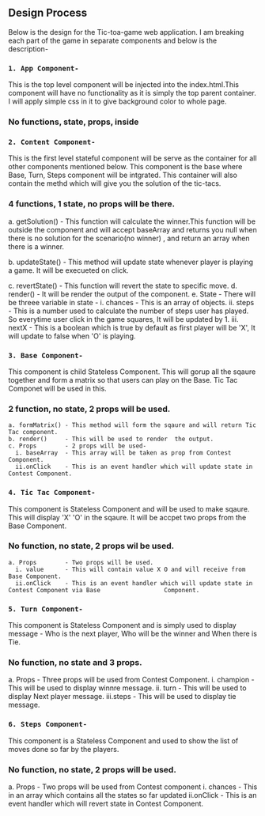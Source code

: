 ## Design Process

Below is the design for the Tic-toa-game web application. I am breaking each part of the game in separate components and below is the description-

### `1. App Component-`
   This is the top level component will be injected into the index.html.This component will have no functionality as it is simply the top parent container. I will apply simple css in it to give background color to whole page.

   ### No functions, state, props, inside

### `2. Content Component-`
   This is the first level stateful component will be serve as the container for all other components mentioned below. This component is the base where Base, Turn, Steps component will be intgrated.
   This container will also contain the methd which will give you the solution of the tic-tacs.
 
   ### 4 functions, 1 state, no props will be there.

   a. getSolution() - This function will calculate the winner.This function will be outside the component and will accept baseArray and returns you null when there is no solution for the scenario(no winner) , and return an array when there is a winner.

   b. updateState() - This method will update state whenever player is playing a game. It will be execueted on click.

   c. revertState() - This function will revert the state to specific move.
   d. render()      - It will be render the output of the component.
   e. State         - There will be threee variable in state -
     i.  chances    - This is an array of objects.
     ii. steps      - This is a number used to calculate the number of steps user has played. So                       everytime user click in the game squares, It will be updated by 1.
     iii. nextX     - This is a boolean which is true by default as first player will be 'X', It will                  update to false when 'O' is playing.

### `3. Base Component-` 
   This component is child Stateless Component. This will gorup all the sqaure together and form a matrix so that users can play on the Base. Tic Tac Componet will be used in this.
   
   ### 2 function, no state, 2 props will be used.
   
    a. formMatrix() - This method will form the sqaure and will return Tic Tac component.
    b. render()     - This will be used to render  the output.
    c. Props        - 2 props will be used-
      i. baseArray  - This array will be taken as prop from Contest Component.
      ii.onClick    - This is an event handler which will update state in Contest Component.

### `4. Tic Tac Component-`
   This component is Stateless Component and will be used to make sqaure. This will display 'X' 'O' in the sqaure. It will be accpet two props from the Base Component.
   
   ### No function, no state, 2 props wil be used.
   
    a. Props        - Two props will be used.
      i. value      - This will contain value X O and will receive from Base Component.
      ii.onClick    - This is an event handler which will update state in Contest Component via Base                  Component.   

### `5. Turn Component-` 
   This component is Stateless Component and is simply used to display message - Who is the next player, Who will be the winner and When there is Tie.
   
   ### No function, no state and 3 props.
   
   a. Props         - Three props will be used from Contest Component.
     i.  champion   - This will be used to display winnre message.
     ii. turn       - This will be used to display Next player message.
     iii.steps      - This will be used to display tie message.

### `6. Steps Component-`
   This component is a Stateless Component and used to show the list of moves done so far by the players.
   
   ### No function, no state, 2 props will be used.
   
   a. Props         - Two props will be used from Contest component
     i. chances     - This in an array which contains all the states so far updated
     ii.onClick     - This is an event handler which will revert state in Contest Component.